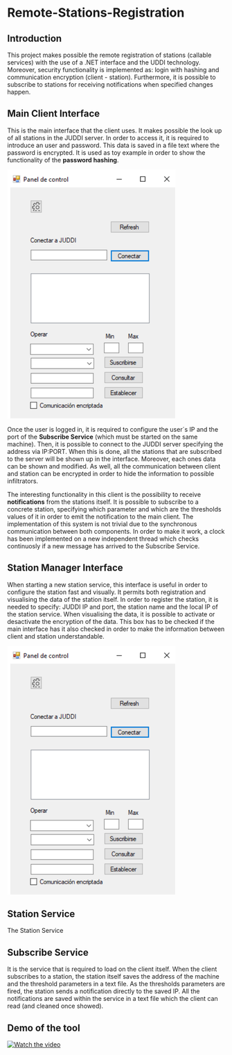 # Remote-Stations-Registration

## Introduction

This project makes possible the remote registration of stations (callable services) with the use of a .NET interface and the UDDI technology. Moreover, security functionality is implemented as: login with hashing and communication encryption (client - station). Furthermore, it is possible to subscribe to stations for receiving notifications when specified changes happen.

## Main Client Interface

This is the main interface that the client uses. It makes possible the look up of all stations in the JUDDI server. In order to access it, it is required to introduce an user and password. This data is saved in a file text where the password is encrypted. It is used as toy example in order to show the functionality of the **password hashing**.

![In a single picture](https://raw.githubusercontent.com/danielallhoff/Remote-Stations-Registration/master/raw_images/client_interface.PNG)

Once the user is logged in, it is required to configure the user´s IP and the port of the **Subscribe Service** (which must be started on the same machine). Then, it is possible to connect to the JUDDI server specifying the address via IP:PORT. When this is done, all the stations that are subscribed to the server will be shown up in the interface. Moreover, each ones data can be shown and modified. As well, all the communication between client and station can be encrypted in order to hide the information to possible infiltrators.

The interesting functionality in this client is the possibility to receive **notifications** from the stations itself. It is possible to subscribe to a concrete station, specifying which parameter and which are the thresholds values of it in order to emit the notification to the main client. The implementation of this system is not trivial due to the synchronous communication between both components. In order to make it work, a clock has been implemented on a new independent thread which checks continuosly  if a new message has arrived to the Subscribe Service. 

## Station Manager Interface

When starting a new station service, this interface is useful in order to configure the station fast and visually. It permits both registration and visualising the data of the station itself. In order to register the station, it is needed to specify: JUDDI IP and port, the station name and the local IP of the station service. When visualising the data, it is possible to activate or desactivate the encryption of the data. This box has to be checked if the main interface has it also checked in order to make the information between client and station understandable.

![In a single picture](https://raw.githubusercontent.com/danielallhoff/Remote-Stations-Registration/master/raw_images/client_interface.PNG)

## Station Service

The Station Service

## Subscribe Service

It is the service that is required to load on the client itself. When the client subscribes to a station, the station itself saves the address of the machine and the threshold parameters in a text file. As the thresholds parameters are fired, the station sends a notification directly to the saved IP. All the notifications are saved within the service in a text file which the client can read (and cleaned once showed).


## Demo of the tool
[![Watch the video](https://img.youtube.com/vi/6sgwJqkNpR4/0.jpg)](https://youtu.be/6sgwJqkNpR4)

